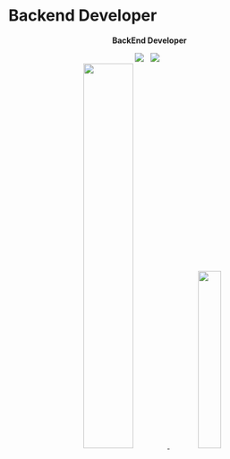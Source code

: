 # Backend Developer

**<div align="center">BackEnd Developer</div>**
<div align="center"><img src="https://img.shields.io/badge/Spring-6DB33F?style=for-the-badge&logo=Spring&logoColor=white">&nbsp&nbsp
  <img src="https://img.shields.io/badge/MySQL-4479A1?style=for-the-badge&logo=MySQL&logoColor=white">&nbsp&nbsp
<br>

<a href="s">
  <img src="https://github-readme-stats.vercel.app/api?username=kimjihoon3106&theme=tokyonight&show_icons=true" width="42%" />
</a>
<a href="https://github.com/kimjihoon3106/github-readme-stats">
    <img src="https://github-readme-stats.vercel.app/api/top-langs/?username=kimjihoon3106&layout=donut&show_icons=true&theme=material-palenight&hide_border=true&bg_color=20232a&icon_color=58A6FF&text_color=fff&title_color=58A6FF&count_private=true&exclude_repo=Face-Transfer-Application" width=28.5% />
</a> 
